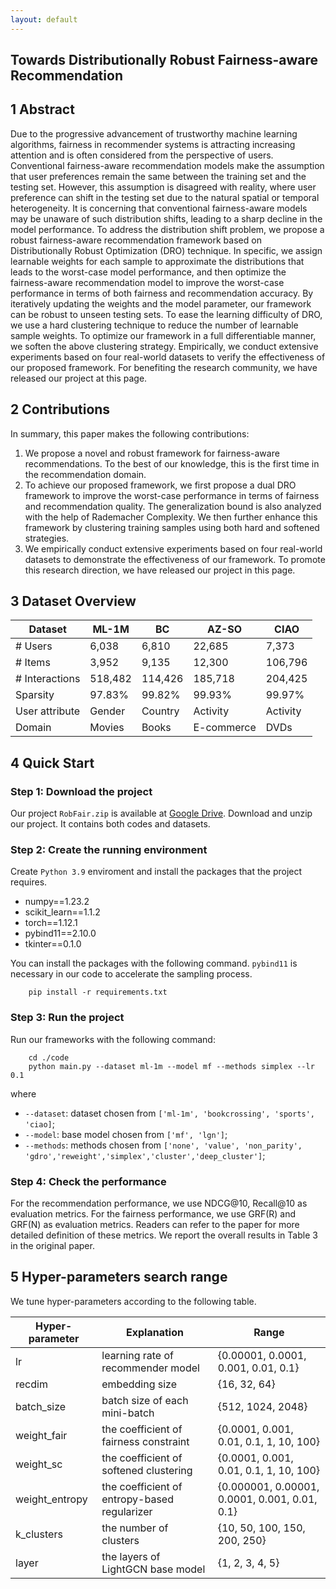 ```yaml
---
layout: default
---
```


## Towards Distributionally Robust Fairness-aware Recommendation

## 1 Abstract
Due to the progressive advancement of trustworthy machine learning algorithms, fairness in recommender systems is attracting increasing attention and is often considered from the perspective of users. 
Conventional fairness-aware recommendation models make the assumption that user preferences remain the same between the training set and the testing set.
However, this assumption is disagreed with reality, where user preference can shift in the testing set due to the natural spatial or temporal heterogeneity.
It is concerning that conventional fairness-aware models may be unaware of such distribution shifts, leading to a sharp decline in the model performance.
To address the distribution shift problem, we propose a robust fairness-aware recommendation framework based on Distributionally Robust Optimization (DRO) technique.
In specific, we assign learnable weights for each sample to approximate the distributions that leads to the worst-case model performance, and then optimize the fairness-aware recommendation model to improve the worst-case performance in terms of both fairness and recommendation accuracy.
By iteratively updating the weights and the model parameter, our framework can be robust to unseen testing sets.
To ease the learning difficulty of DRO, we use a hard clustering technique to reduce the number of learnable sample weights.
To optimize our framework in a full differentiable manner, we soften the above clustering strategy.
Empirically, we conduct extensive experiments based on four real-world datasets to verify the effectiveness of our proposed framework.
For benefiting the research community, we have released our project at this page.

## 2 Contributions

In summary, this paper makes the following contributions:
1. We propose a novel and robust framework for fairness-aware recommendations. To the best of our knowledge, this is the first time in the recommendation domain. 
2. To achieve our proposed framework, we first propose a dual DRO framework to improve the worst-case performance in terms of fairness and recommendation quality. The generalization bound is also analyzed with the help of Rademacher Complexity. We then further enhance this framework by clustering training samples using both hard and softened strategies.
3. We empirically conduct extensive experiments based on four real-world datasets to demonstrate the effectiveness of our framework. To promote this research direction, we have released our project in this page.

## 3 Dataset Overview

| Dataset        | ML-1M | BC | AZ-SO | CIAO |
| -------------- | ------ | ------ | ------------- | -------- |
| # Users | 6,038  | 6,810 | 	22,685	| 7,373   |
| # Items   | 3,952  | 9,135  | 12,300     | 106,796   |
| # Interactions  | 518,482 | 114,426  | 185,718     | 204,425  |
| Sparsity         | 97.83% | 99.82%    | 99.93%     | 99.97%  |
| User attribute | Gender	| Country |	 Activity |	Activity  |
| Domain          | Movies | Books | E-commerce       | DVDs  |



## 4 Quick Start

### Step 1: Download the project

Our project `RobFair.zip` is available at [Google Drive](). Download and unzip our project. It contains both codes and datasets.
### Step 2: Create the running environment

Create `Python 3.9` enviroment and install the packages that the project requires.
- numpy==1.23.2
- scikit_learn==1.1.2 
- torch==1.12.1
- pybind11==2.10.0
- tkinter==0.1.0

You can install the packages with the following command. `pybind11` is necessary in our code to accelerate the sampling process.

```
    pip install -r requirements.txt
```

### Step 3: Run the project
Run our frameworks with the following command:
```
    cd ./code
    python main.py --dataset ml-1m --model mf --methods simplex --lr 0.1
```
where 
- `--dataset`: dataset chosen from `['ml-1m', 'bookcrossing', 'sports', 'ciao]`;
- `--model`: base model chosen from `['mf', 'lgn']`;
- `--methods`: methods chosen from `['none', 'value', 'non_parity', 'gdro','reweight','simplex','cluster','deep_cluster']`;

### Step 4: Check the performance

For the recommendation performance, we use NDCG@10, Recall@10 as evaluation metrics. For the fairness performance, we use GRF(R) and GRF(N) as evaluation metrics. Readers can refer to the paper for more detailed definition of these metrics. We report the overall results in Table 3 in the original paper.


## 5 Hyper-parameters search range

We tune hyper-parameters according to the following table.

| Hyper-parameter     | Explanation | Range |
| ------------------- | ---------------------------------------------------- | ------------------- |
| lr | learning rate of recommender model | \{0.00001, 0.0001, 0.001, 0.01, 0.1\} |
| recdim | embedding size | \{16, 32, 64\} |
| batch_size | batch size of each mini-batch  | \{512, 1024, 2048\} |
| weight_fair | the coefficient of fairness constraint |  \{0.0001, 0.001, 0.01, 0.1, 1, 10, 100\} |
| weight_sc | the coefficient of softened clustering | \{0.0001, 0.001, 0.01, 0.1, 1, 10, 100\} |
| weight_entropy | the coefficient of entropy-based regularizer | \{0.000001, 0.00001, 0.0001, 0.001, 0.01, 0.1\} |
| k_clusters | the number of clusters |  \{10, 50, 100, 150, 200, 250\} |
| layer | the layers of LightGCN base model | \{1, 2, 3, 4, 5\} |
